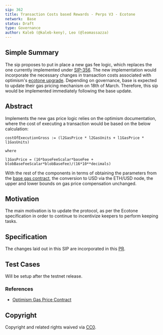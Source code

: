 ```yaml
---
sip: 362
title: Transaction Costs based Rewards - Perps V3 - Ecotone
network:  Base
status: Draft
type: Governance
author: Kaleb (@kaleb-keny), Leo (@leomassazza)
---
```


## Simple Summary

The sip proposes to put in place a new gas fee logic, which replaces the one currently implemented under [SIP-356](https://sips.synthetix.io/sips/sip-356/). The new implementation would incorporate the necessary changes in transaction costs associated with optimism's [ecotone upgrade](https://docs.optimism.io/stack/transactions/fees#ecotone). Depending on governance, base is expected to update their gas pricing mechanism on 18th of March. Therefore, this sip would be implemented immediately following the base update.

## Abstract

<!--A short (~200 word) description of the proposed change, the abstract should clearly describe the proposed change. This is what *will* be done if the SIP is implemented, not *why* it should be done or *how* it will be done. If the SIP proposes deploying a new contract, write, "we propose to deploy a new contract that will do x".-->

Implements the new gas price logic relies on the optimism documentation, where the cost of executing a transaction would be based on the below calculation:

```
costOfExecutionGross := (l2GasPrice * l2GasUnits + l1GasPrice * l1GasUnits)

where

l1GasPrice = (16*baseFeeScalar*baseFee + blobBaseFeeScalar*blobBaseFee)/(16*10**decimals)
```
With the rest of the components in terms of obtaining the parameters from the [base gas contract](https://basescan.org/address/0x420000000000000000000000000000000000000F), the conversion to USD via the ETH/USD node, the upper and lower bounds on gas price compensation unchanged.

## Motivation

The main motivation is to update the protocol, as per the Ecotone specification in order to continue to incentivize keepers to perform keeping tasks.

## Specification

The changes laid out in this SIP are incorporated in this [PR](https://github.com/Synthetixio/synthetix-v3/pull/2011).


## Test Cases

Will be setup after the testnet release.

### References
- [Optimism Gas Price Contract](https://vscode.blockscan.com/optimism-testnet/0xb528d11cc114e026f138fe568744c6d45ce6da7a)


## Copyright

Copyright and related rights waived via [CC0](https://creativecommons.org/publicdomain/zero/1.0/).
